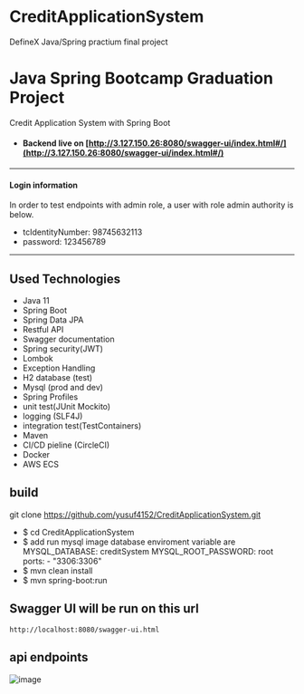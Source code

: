 # CreditApplicationSystem
DefineX Java/Spring practium final project


# Java Spring Bootcamp Graduation Project
Credit Application System with Spring Boot

- #### Backend live on [http://3.127.150.26:8080/swagger-ui/index.html#/](http://3.127.150.26:8080/swagger-ui/index.html#/)

---

#### Login information
In order to test endpoints with admin role, a user with role admin authority is below.

- tcIdentityNumber: 98745632113
- password: 123456789

---

## Used Technologies

- Java 11
- Spring Boot
- Spring Data JPA
- Restful API
- Swagger documentation
- Spring security(JWT)
- Lombok
- Exception Handling
- H2 database (test)
- Mysql (prod and dev)
- Spring Profiles
- unit test(JUnit Mockito)
- logging (SLF4J)
- integration test(TestContainers)
- Maven
- CI/CD pieline (CircleCI)
- Docker
- AWS ECS

## build 
 git clone https://github.com/yusuf4152/CreditApplicationSystem.git
 
- $ cd CreditApplicationSystem
- $ add run mysql image database 
enviroment variable are
      MYSQL_DATABASE: creditSystem
      MYSQL_ROOT_PASSWORD: root
          ports:
      - "3306:3306" 
- $ mvn clean install
- $ mvn spring-boot:run

## Swagger UI will be run on this url
`http://localhost:8080/swagger-ui.html`
## api endpoints
![image](https://user-images.githubusercontent.com/55889339/220599074-6b20b82b-bb42-43f1-bdc6-ebadecb5bbf5.png)


